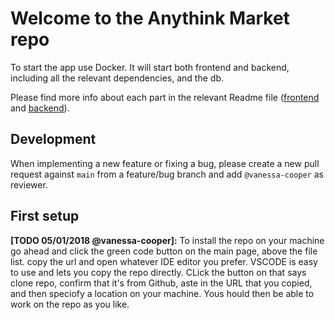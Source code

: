 # Welcome to the Anythink Market repo

To start the app use Docker. It will start both frontend and backend, including all the relevant dependencies, and the db.

Please find more info about each part in the relevant Readme file ([frontend](frontend/readme.md) and [backend](backend/README.md)).

## Development

When implementing a new feature or fixing a bug, please create a new pull request against `main` from a feature/bug branch and add `@vanessa-cooper` as reviewer.

## First setup

**[TODO 05/01/2018 @vanessa-cooper]:** To install the repo on your machine go ahead and click the green code button on the main page, above the file list. copy the url and open whatever IDE editor you prefer. VSCODE is easy to use and lets you copy the repo directly. CLick the button on that says clone repo, confirm that it's from Github, aste in the URL that you copied, and then speciofy a location on your machine. Yous hould then be able to work on the repo as you like.
